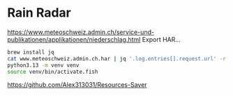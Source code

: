# Rain Radar

<https://www.meteoschweiz.admin.ch/service-und-publikationen/applikationen/niederschlag.html>
Export HAR...

```sh
brew install jq
cat www.meteoschweiz.admin.ch.har | jq '.log.entries[].request.url' -r | grep '.json' > meteosuisse-urls.log
python3.13 -m venv venv
source venv/bin/activate.fish
```

<https://github.com/Alex313031/Resources-Saver>
